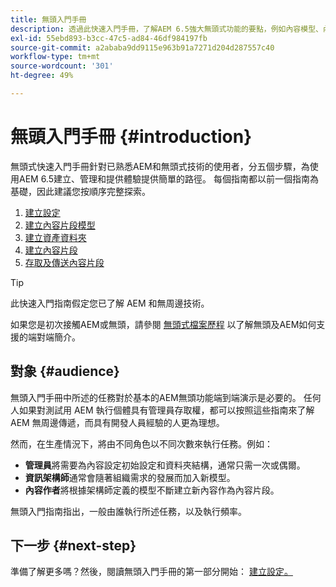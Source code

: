 ```yaml
---
title: 無頭入門手冊
description: 透過此快速入門手冊，了解AEM 6.5強大無頭式功能的要點，例如內容模型、內容片段和GraphQL API。
exl-id: 55ebd893-b3cc-47c5-ad84-46df984197fb
source-git-commit: a2ababa9dd9115e963b91a7271d204d287557c40
workflow-type: tm+mt
source-wordcount: '301'
ht-degree: 49%

---
```


# 無頭入門手冊 {#introduction}

無頭式快速入門手冊針對已熟悉AEM和無頭式技術的使用者，分五個步驟，為使用AEM 6.5建立、管理和提供體驗提供簡單的路徑。 每個指南都以前一個指南為基礎，因此建議您按順序完整探索。

1. [建立設定](create-configuration.md)
1. [建立內容片段模型](create-content-model.md)
1. [建立資產資料夾](create-assets-folder.md)
1. [建立內容片段](create-content-fragment.md)
1. [存取及傳送內容片段](create-api-request.md)

>[!TIP]
>
>此快速入門指南假定您已了解 AEM 和無周邊技術。
>
>如果您是初次接觸AEM或無頭，請參閱 [無頭式檔案歷程](/help/journey-headless/home.md) 以了解無頭及AEM如何支援的端對端簡介。

## 對象 {#audience}

無頭入門手冊中所述的任務對於基本的AEM無頭功能端到端演示是必要的。 任何人如果對測試用 AEM 執行個體具有管理員存取權，都可以按照這些指南來了解 AEM 無周邊傳遞，而具有開發人員經驗的人更為理想。

然而，在生產情況下，將由不同角色以不同次數來執行任務。例如：

* **管理員**&#x200B;將需要為內容設定初始設定和資料夾結構，通常只需一次或偶爾。
* **資訊架構師**&#x200B;通常會隨著組織需求的發展而加入新模型。
* **內容作者**&#x200B;將根據架構師定義的模型不斷建立新內容作為內容片段。

無頭入門指南指出，一般由誰執行所述任務，以及執行頻率。

## 下一步 {#next-step}

準備了解更多嗎？然後，閱讀無頭入門手冊的第一部分開始： [建立設定。](create-configuration.md)
